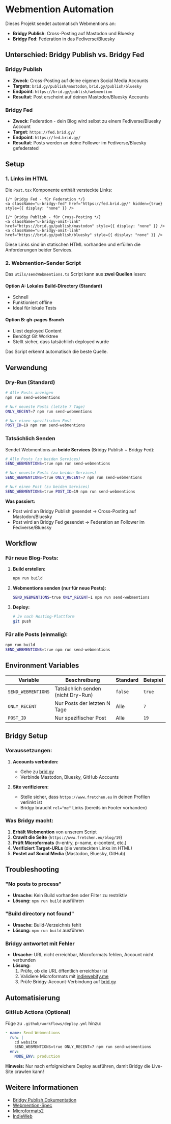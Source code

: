 # Webmention Automation

Dieses Projekt sendet automatisch Webmentions an:
- **Bridgy Publish**: Cross-Posting auf Mastodon und Bluesky
- **Bridgy Fed**: Federation in das Fediverse/Bluesky

## Unterschied: Bridgy Publish vs. Bridgy Fed

### Bridgy Publish
- **Zweck**: Cross-Posting auf deine eigenen Social Media Accounts
- **Targets**: `brid.gy/publish/mastodon`, `brid.gy/publish/bluesky`
- **Endpoint**: `https://brid.gy/publish/webmention`
- **Resultat**: Post erscheint auf deinen Mastodon/Bluesky Accounts

### Bridgy Fed
- **Zweck**: Federation - dein Blog wird selbst zu einem Fediverse/Bluesky Account
- **Target**: `https://fed.brid.gy/`
- **Endpoint**: `https://fed.brid.gy/`
- **Resultat**: Posts werden an deine Follower im Fediverse/Bluesky gefederated

## Setup

### 1. Links im HTML

Die `Post.tsx` Komponente enthält versteckte Links:

```tsx
{/* Bridgy Fed - für Federation */}
<a className="u-bridgy-fed" href="https://fed.brid.gy/" hidden={true} style={{ display: "none" }} />

{/* Bridgy Publish - für Cross-Posting */}
<a className="u-bridgy-omit-link" href="https://brid.gy/publish/mastodon" style={{ display: "none" }} />
<a className="u-bridgy-omit-link" href="https://brid.gy/publish/bluesky" style={{ display: "none" }} />
```

Diese Links sind im statischen HTML vorhanden und erfüllen die Anforderungen beider Services.

### 2. Webmention-Sender Script

Das `utils/sendWebmentions.ts` Script kann aus **zwei Quellen** lesen:

#### **Option A: Lokales Build-Directory** (Standard)
- Schnell
- Funktioniert offline
- Ideal für lokale Tests

#### **Option B: gh-pages Branch**
- Liest deployed Content
- Benötigt Git Worktree
- Stellt sicher, dass tatsächlich deployed wurde

Das Script erkennt automatisch die beste Quelle.

## Verwendung

### Dry-Run (Standard)

```bash
# Alle Posts anzeigen
npm run send-webmentions

# Nur neueste Posts (letzte 7 Tage)
ONLY_RECENT=7 npm run send-webmentions

# Nur einen spezifischen Post
POST_ID=19 npm run send-webmentions
```

### Tatsächlich Senden

Sendet Webmentions an **beide Services** (Bridgy Publish + Bridgy Fed):

```bash
# Alle Posts (zu beiden Services)
SEND_WEBMENTIONS=true npm run send-webmentions

# Nur neueste Posts (zu beiden Services)
SEND_WEBMENTIONS=true ONLY_RECENT=7 npm run send-webmentions

# Nur einen Post (zu beiden Services)
SEND_WEBMENTIONS=true POST_ID=19 npm run send-webmentions
```

**Was passiert:**
- Post wird an Bridgy Publish gesendet → Cross-Posting auf Mastodon/Bluesky
- Post wird an Bridgy Fed gesendet → Federation an Follower im Fediverse/Bluesky

## Workflow

### Für neue Blog-Posts:

1. **Build erstellen:**
   ```bash
   npm run build
   ```

2. **Webmentions senden (nur für neue Posts):**
   ```bash
   SEND_WEBMENTIONS=true ONLY_RECENT=1 npm run send-webmentions
   ```

3. **Deploy:**
   ```bash
   # Je nach Hosting-Plattform
   git push
   ```

### Für alle Posts (einmalig):

```bash
npm run build
SEND_WEBMENTIONS=true npm run send-webmentions
```

## Environment Variables

| Variable | Beschreibung | Standard | Beispiel |
|----------|--------------|----------|----------|
| `SEND_WEBMENTIONS` | Tatsächlich senden (nicht Dry-Run) | `false` | `true` |
| `ONLY_RECENT` | Nur Posts der letzten N Tage | Alle | `7` |
| `POST_ID` | Nur spezifischer Post | Alle | `19` |

## Bridgy Setup

### Voraussetzungen:

1. **Accounts verbinden:**
   - Gehe zu [brid.gy](https://brid.gy)
   - Verbinde Mastodon, Bluesky, GitHub Accounts

2. **Site verifizieren:**
   - Stelle sicher, dass `https://www.fretchen.eu` in deinen Profilen verlinkt ist
   - Bridgy braucht `rel="me"` Links (bereits im Footer vorhanden)

### Was Bridgy macht:

1. **Erhält Webmention** von unserem Script
2. **Crawlt die Seite** (`https://www.fretchen.eu/blog/19`)
3. **Prüft Microformats** (h-entry, p-name, e-content, etc.)
4. **Verifiziert Target-URLs** (die versteckten Links im HTML)
5. **Postet auf Social Media** (Mastodon, Bluesky, GitHub)

## Troubleshooting

### "No posts to process"

- **Ursache:** Kein Build vorhanden oder Filter zu restriktiv
- **Lösung:** `npm run build` ausführen

### "Build directory not found"

- **Ursache:** Build-Verzeichnis fehlt
- **Lösung:** `npm run build` ausführen

### Bridgy antwortet mit Fehler

- **Ursache:** URL nicht erreichbar, Microformats fehlen, Account nicht verbunden
- **Lösung:** 
  1. Prüfe, ob die URL öffentlich erreichbar ist
  2. Validiere Microformats mit [indiewebify.me](https://indiewebify.me)
  3. Prüfe Bridgy-Account-Verbindung auf [brid.gy](https://brid.gy)

## Automatisierung

### GitHub Actions (Optional)

Füge zu `.github/workflows/deploy.yml` hinzu:

```yaml
- name: Send Webmentions
  run: |
    cd website
    SEND_WEBMENTIONS=true ONLY_RECENT=7 npm run send-webmentions
  env:
    NODE_ENV: production
```

**Hinweis:** Nur nach erfolgreichem Deploy ausführen, damit Bridgy die Live-Site crawlen kann!

## Weitere Informationen

- [Bridgy Publish Dokumentation](https://brid.gy/about#publish)
- [Webmention-Spec](https://www.w3.org/TR/webmention/)
- [Microformats2](https://microformats.org/wiki/microformats2)
- [IndieWeb](https://indieweb.org/)
